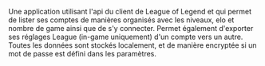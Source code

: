 Une application utilisant l'api du client de League of Legend et qui permet de lister ses comptes de manières organisés avec les niveaux, elo et nombre de game ainsi que de s'y connecter. Permet également d'exporter ses réglages League (in-game uniquement) d'un compte vers un autre. Toutes les données sont stockés localement, et de manière encryptée si un mot de passe est défini dans les paramètres.
